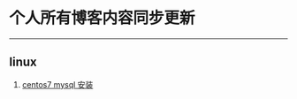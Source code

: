 # 个人所有博客内容同步更新

---
## linux
1. [centos7 mysql 安装](https://github.com/bluefeng/blog/blob/master/linux/centos7_mysql_%E5%AE%89%E8%A3%85.md)
